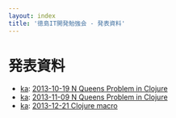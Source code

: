 ```yaml
---
layout: index
title: '徳島IT開発勉強会 - 発表資料'
---
```


# 発表資料

* [ka](http://kaosfield.net): [2013-10-19 N Queens Problem in Clojure](http://kaosf.github.io/20131019-n-queens-clj)
* [ka](http://kaosfield.net): [2013-11-09 N Queens Problem in Clojure](http://kaosf.github.io/20131109-n-queens-clj)
* [ka](http://kaosfield.net): [2013-12-21 Clojure macro](http://kaosf.github.io/20131221-clojure-macro)
